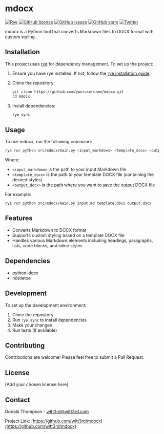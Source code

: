 # mdocx

[![Rye](https://img.shields.io/endpoint?url=https://raw.githubusercontent.com/astral-sh/rye/main/artwork/badge.json)](https://rye.astral.sh)
[![GitHub license](https://img.shields.io/github/license/witt3rd/mdocx.svg)](https://github.com/witt3rd/mdocxe/blob/main/LICENSE)
[![GitHub issues](https://img.shields.io/github/issues/witt3rd/mdocx.svg)](https://github.com/witt3rd/mdocx/issues)
[![GitHub stars](https://img.shields.io/github/stars/witt3rd/mdocx.svg)](https://github.com/witt3rd/mdocx/stargazers)
[![Twitter](https://img.shields.io/twitter/url/https/twitter.com/dt_public.svg?style=social&label=Follow%20%40dt_public)](https://twitter.com/dt_public)

mdocx is a Python tool that converts Markdown files to DOCX format with custom styling.

## Installation

This project uses [rye](https://rye.astral.sh/) for dependency management. To set up the project:

1. Ensure you have rye installed. If not, follow the [rye installation guide](https://rye.astral.sh/guide/installation/).

2. Clone the repository:

   ```sh
   git clone https://github.com/yourusername/mdocx.git
   cd mdocx
   ```

3. Install dependencies:

   ```sh
   rye sync
   ```

## Usage

To use mdocx, run the following command:

```sh
rye run python src/mdocx/main.py <input_markdown> <template_docx> <output_docx>
```

Where:

- `<input_markdown>` is the path to your input Markdown file
- `<template_docx>` is the path to your template DOCX file (containing the desired styles)
- `<output_docx>` is the path where you want to save the output DOCX file

For example:

```
rye run python src/mdocx/main.py input.md template.docx output.docx
```

## Features

- Converts Markdown to DOCX format
- Supports custom styling based on a template DOCX file
- Handles various Markdown elements including headings, paragraphs, lists, code blocks, and inline styles

## Dependencies

- python-docx
- mistletoe

## Development

To set up the development environment:

1. Clone the repository
2. Run `rye sync` to install dependencies
3. Make your changes
4. Run tests (if available)

## Contributing

Contributions are welcome! Please feel free to submit a Pull Request.

## License

[Add your chosen license here]

## Contact

Donald Thompson - <witt3rd@witt3rd.com>

Project Link: [https://github.com/witt3rd/mdocx](https://github.com/witt3rd/mdocx)
